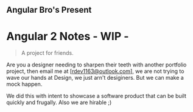 ## Angular Bro's Present
# Angular 2 Notes - WIP -
> A project for friends. 

Are you a designer needing to sharpen their teeth with another portfolio project, then email me at [rdev1163@outlook.com], we are not trying to wave our hands at Design, we just arn't desiginers. But we can make a mock happen. 

We did this with intent to showcase a software product that can be built quickly and frugally. Also we are hirable ;)
